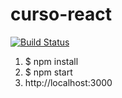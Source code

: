 # curso-react


[![Build Status](https://travis-ci.org/dcymaia/curso-react.svg?branch=master)](https://travis-ci.org/dcymaia/curso-react)


1. $ npm install
2. $ npm start
3. http://localhost:3000
